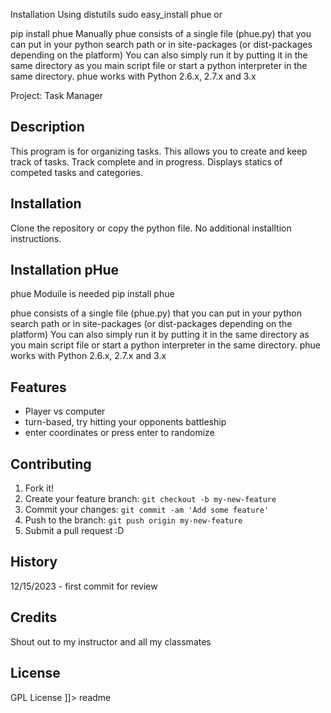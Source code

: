 Installation
Using distutils
sudo easy_install phue
or

pip install phue
Manually
phue consists of a single file (phue.py) that you can put in your python search path or in site-packages (or dist-packages depending on the platform) You can also simply run it by putting it in the same directory as you main script file or start a python interpreter in the same directory. phue works with Python 2.6.x, 2.7.x and 3.x



<snippet>
  <content><![CDATA[

## Project: Task Manager

## Description
This program is for organizing tasks. This allows you to create and keep track of tasks. Track complete and in progress. Displays statics of competed tasks and categories. 

## Installation
Clone the repository or copy the python file. No additional installtion instructions. 

## Installation pHue
phue Moduile is needed 
pip install phue

phue consists of a single file (phue.py) that you can put in your python search path or in site-packages (or dist-packages depending on the platform) You can also simply run it by putting it in the same directory as you main script file or start a python interpreter in the same directory. phue works with Python 2.6.x, 2.7.x and 3.x


## Features
- Player vs computer
- turn-based, try hitting your opponents battleship
- enter coordinates or press enter to randomize



## Contributing
1. Fork it!
2. Create your feature branch: `git checkout -b my-new-feature`
3. Commit your changes: `git commit -am 'Add some feature'`
4. Push to the branch: `git push origin my-new-feature`
5. Submit a pull request :D

## History
12/15/2023 - first commit for review

## Credits


Shout out to my instructor and all my classmates

## License
GPL License
]]></content>
  <tabTrigger>readme</tabTrigger>
</snippet>